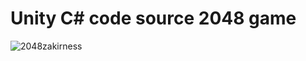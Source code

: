 # Unity C# code source 2048 game

![2048zakirness](https://user-images.githubusercontent.com/116380334/218112330-3f8c9e3a-9223-4ddb-9b2d-f1c99b2d2cb0.gif)
